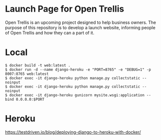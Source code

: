 # Launch Page for Open Trellis
Open Trellis is an upcoming project designed to help business owners. The purpose of this repository is to develop a launch website, informing people of Open Trellis and how they can a part of it.

# Local
```
$ docker build -t web:latest .
$ docker run -d --name django-heroku -e "PORT=8765" -e "DEBUG=1" -p 8007:8765 web:latest
$ docker exec -it django-heroku python manage.py collectstatic --noinput
$ docker exec -it django-heroku python manage.py collectstatic --noinput
$ docker exec -it django-heroku gunicorn mysite.wsgi:application --bind 0.0.0.0:$PORT
```

# Heroku
https://testdriven.io/blog/deploying-django-to-heroku-with-docker/

